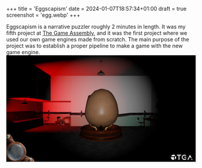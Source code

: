 +++
title = 'Eggscapism'
date = 2024-01-07T18:57:34+01:00
draft = true
screenshot = 'egg.webp'
+++

Eggscapism is a narrative puzzler roughly 2 minutes in length. It was my fifth project 
at [The Game Assembly](https://thegameassembly.com), and it was the first project where 
we used our own game engines made from scratch. The main purpose of the project was to
establish a proper pipeline to make a game with the new game engine.
![Screenshot of the main room with a huge egg.](screenshot-egg.webp)